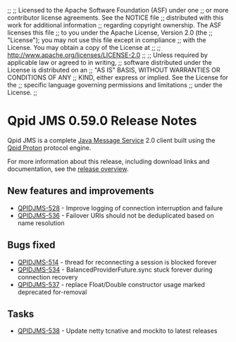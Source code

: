 ;;
;; Licensed to the Apache Software Foundation (ASF) under one
;; or more contributor license agreements.  See the NOTICE file
;; distributed with this work for additional information
;; regarding copyright ownership.  The ASF licenses this file
;; to you under the Apache License, Version 2.0 (the
;; "License"); you may not use this file except in compliance
;; with the License.  You may obtain a copy of the License at
;; 
;;   http://www.apache.org/licenses/LICENSE-2.0
;; 
;; Unless required by applicable law or agreed to in writing,
;; software distributed under the License is distributed on an
;; "AS IS" BASIS, WITHOUT WARRANTIES OR CONDITIONS OF ANY
;; KIND, either express or implied.  See the License for the
;; specific language governing permissions and limitations
;; under the License.
;;

# Qpid JMS 0.59.0 Release Notes

Qpid JMS is a complete [Java Message Service][jms] 2.0 client built
using the [Qpid Proton]({{site_url}}/proton/index.html) protocol
engine.

For more information about this release, including download links and
documentation, see the [release overview](index.html).

[jms]: http://en.wikipedia.org/wiki/Java_Message_Service


## New features and improvements

 - [QPIDJMS-528](https://issues.apache.org/jira/browse/QPIDJMS-528) - Improve logging of connection interruption and failure
 - [QPIDJMS-536](https://issues.apache.org/jira/browse/QPIDJMS-536) - Failover URIs should not be deduplicated based on name resolution

## Bugs fixed

 - [QPIDJMS-514](https://issues.apache.org/jira/browse/QPIDJMS-514) - thread for reconnecting a session is blocked forever
 - [QPIDJMS-534](https://issues.apache.org/jira/browse/QPIDJMS-534) - BalancedProviderFuture.sync stuck forever during connection recovery
 - [QPIDJMS-537](https://issues.apache.org/jira/browse/QPIDJMS-537) - replace Float/Double constructor usage marked deprecated for-removal

## Tasks

 - [QPIDJMS-538](https://issues.apache.org/jira/browse/QPIDJMS-538) - Update netty tcnative and mockito to latest releases